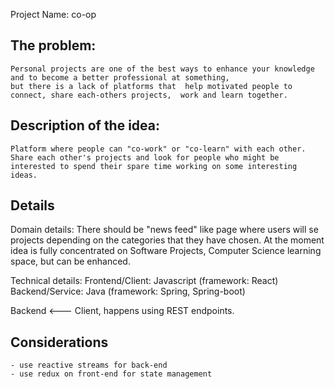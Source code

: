 Project Name:  co-op

## The problem:
    Personal projects are one of the best ways to enhance your knowledge and to become a better professional at something, 
    but there is a lack of platforms that  help motivated people to connect, share each-others projects,  work and learn together. 

## Description of the idea:
	Platform where people can "co-work" or "co-learn" with each other. Share each other's projects and look for people who might be interested to spend their spare time working on some interesting ideas.
    
## Details
Domain details:
  There should be "news feed" like page where users will se projects depending on the categories that they have chosen. 
  At the moment idea is fully concentrated on Software Projects, Computer Science learning space, but can be enhanced.

Technical details:
  Frontend/Client: Javascript (framework: React)
  Backend/Service: Java (framework: Spring, Spring-boot)

  Backend <--- Client, happens using REST endpoints.
  
## Considerations
	- use reactive streams for back-end
	- use redux on front-end for state management
